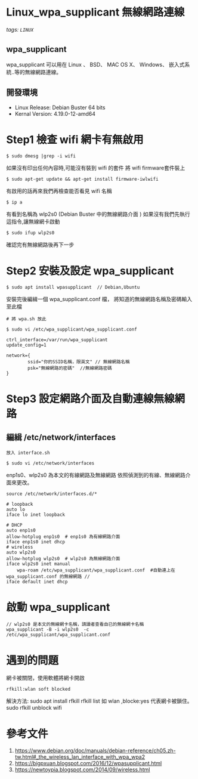 # Linux_wpa_supplicant 無線網路連線
###### tags: `LINUX`
##  wpa_supplicant
wpa_supplicant 可以用在 Linux 、 BSD、 MAC OS X、 Windows、 嵌入式系統..等的無線網路連線。
## 開發環境
* Linux Release: Debian Buster 64 bits
* Kernal Version: 4.19.0-12-amd64
# Step1 檢查 wifi 網卡有無啟用
```
$ sudo dmesg |grep -i wifi
```
如果沒有印出任何內容時,可能沒有裝到 wifi 的套件
將 wifi firmware套件裝上

```
$ sudo apt-get update && apt-get install firmware-iwlwifi
```


有啟用的話再來我們再檢查能否看見 wifi 名稱 

```
$ ip a 
```
有看到名稱為 wlp2s0 (Debian Buster 中的無線網路介面 )
如果沒有我們先執行這指令,讓無線網卡啟動
```
$ sudo ifup wlp2s0  
```
確認完有無線網路後再下一步
# Step2 安裝及設定 wpa_supplicant 
```
$ sudo apt install wpasupplicant  // Debian,Ubuntu
```
安裝完後編緝一個 wpa_supplicant.conf 檔，
將知道的無線網路名稱及密碼輸入至此檔
```
# 將 wpa.sh 放此
```

```  
$ sudo vi /etc/wpa_supplicant/wpa_supplicant.conf
```

```
ctrl_interface=/var/run/wpa_supplicant
update_config=1

network={
        ssid="你的SSID名稱，限英文" // 無線網路名稱
        psk="無線網路的密碼"  //無線網路密碼
}

```
# Step3 設定網路介面及自動連線無線網路
## 編緝 /etc/network/interfaces 
```
放入 interface.sh
```

    
``` 
$ sudo vi /etc/network/interfaces 
```
enp1s0、wlp2s0 為本文的有線網路及無線網路
依照偵測到的有線、無線網路介面來更改。

    source /etc/network/interfaces.d/*
    
    # loopback 
    auto lo
    iface lo inet loopback
    
    # DHCP 
    auto enp1s0
    allow-hotplug enp1s0  # enp1s0 為有線網路介面
    iface enp1s0 inet dhcp
    # wireless
    auto wlp2s0
    allow-hotplug wlp2s0  # wlp2s0 為無線網路介面
    iface wlp2s0 inet manual
        wpa-roam /etc/wpa_supplicant/wpa_supplicant.conf  #自動連上在 wpa_supplicant.conf 的無線網路 //
    iface default inet dhcp

# 啟動 wpa_supplicant
```
// wlp2s0 是本文的無線網卡名稱，請讀者查看自已的無線網卡名稱
wpa_supplicant -B -i wlp2s0  -c /etc/wpa_supplicant/wpa_supplicant.conf

```
# 遇到的問題
網卡被關閉，使用軟體將網卡開啟
```
rfkill:wlan soft blocked
```
解決方法:
sudo apt install rfkill
rfkill list 
如 wlan ,blocke:yes
代表網卡被鎖住。
sudo rfkill unblock wifi
# 參考文件
1. https://www.debian.org/doc/manuals/debian-reference/ch05.zh-tw.html#_the_wireless_lan_interface_with_wpa_wpa2
2. https://bigpxuan.blogspot.com/2016/12/wpasupplicant.html
3. https://newtoypia.blogspot.com/2014/09/wireless.html
